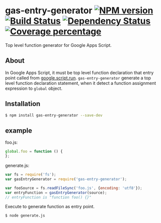 # gas-entry-generator [![NPM version][npm-image]][npm-url]  [![Build Status][travis-image]][travis-url] [![Dependency Status][daviddm-image]][daviddm-url]  [![Coverage percentage][coveralls-image]][coveralls-url]

Top level function generator for Google Apps Script.

## About

In Google Apps Script, it must be top level function declaration that entry point called from [google.script.run](https://developers.google.com/apps-script/guides/html/reference/run).
`gas-entry-generator` generate a top level function declaration statement, when it detect a function assignment expression to `global` object.

## Installation

```sh
$ npm install gas-entry-generator --save-dev
```

## example

foo.js:
```js
global.foo = function () {
};
```

generate.js:
```js
var fs = require('fs');
var gasEntryGenerator = require('gas-entry-generator');

var fooSource = fs.readFileSync('foo.js', {encoding: 'utf8'});
var entryFunction = gasEntryGenerator(source);
// entryFunction is "function foo() {}"
```

Execute to generate function as entry point.
```sh
$ node generate.js
```

[npm-image]: https://badge.fury.io/js/gas-entry-generator.svg
[npm-url]: https://npmjs.org/package/gas-entry-generator
[travis-image]: https://travis-ci.org/fossamagna/gas-entry-generator.svg?branch=master
[travis-url]: https://travis-ci.org/fossamagna/gas-entry-generator
[daviddm-image]: https://david-dm.org/fossamagna/gas-entry-generator.svg
[daviddm-url]: https://david-dm.org/fossamagna/gas-entry-generator
[coveralls-image]: https://coveralls.io/repos/github/fossamagna/gas-entry-generator/badge.svg?branch=master
[coveralls-url]: https://coveralls.io/github/fossamagna/gas-entry-generator?branch=master
